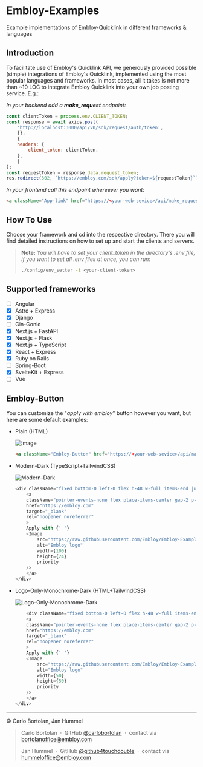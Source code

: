 # Embloy-Examples
Example implementations of Embloy-Quicklink in different frameworks &amp; languages

## Introduction

To facilitate use of Embloy's Quicklink API, we generously provided possible (simple) integrations of Embloy's Quicklink, implemented using the most popular languages and frameworks. In most cases, all it takes is not more than ~10 LOC to integrate Embloy Quicklink into your own job posting service.
E.g.:

_In your backend add a **make_request** endpoint:_

```Javascript
const clientToken = process.env.CLIENT_TOKEN;
const response = await axios.post(
    'http://localhost:3000/api/v0/sdk/request/auth/token',
    {},
    {
    headers: {
        client_token: clientToken,
    },
    }
);
const requestToken = response.data.request_token;
res.redirect(302, `https://embloy.com/sdk/apply?token=${requestToken}`);
```  

_In your frontend call this endpoint whereever you want:_

```HTML
<a className="App-link" href="https://<your-web-sevice>/api/make_request">Apply with EMBLOY</a>
```  

## How To Use

Choose your framework and cd into the respective directory. There you will find detailed instructions on how to set up and start the clients and servers.

> **Note:** _You will have to set your client_token in the directory's .env file, if you want to set all .env files at once, you can run:_
>
> ```bash
> ./config/env_setter -t <your-client-token>
> ```


## Supported frameworks

- [ ] Angular
- [X] Astro + Express
- [X] Django
- [ ] Gin-Gonic
- [X] Next.js + FastAPI
- [X] Next.js + Flask
- [X] Next.js + TypeScript
- [X] React + Express
- [X] Ruby on Rails
- [ ] Spring-Boot
- [X] SvelteKit + Express
- [ ] Vue

## Embloy-Button

You can customize the "_apply with embloy_" button however you want, but here are some default examples:

- Plain (HTML)
    
    ![image](https://github.com/Embloy/Embloy-Examples/assets/106114526/92f6823b-8118-4704-9824-11f2a6d256d3)

    ```HTML
    <a className="Embloy-Button" href="https://<your-web-sevice>/api/make_request">Apply with EMBLOY</a>
    ```

- Modern-Dark (TypeScript+TailwindCSS) 

    ![Modern-Dark](https://github.com/Embloy/Embloy-Examples/assets/106114526/c2ab132b-05f4-484c-8cc1-435e2b9a4090)

    ```TypeScript
    <div className="fixed bottom-0 left-0 flex h-48 w-full items-end justify-center bg-gradient-to-t from-white via-white dark:from-black dark:via-black lg:static lg:h-auto lg:w-auto lg:bg-none">
        <a
        className="pointer-events-none flex place-items-center gap-2 p-8 lg:pointer-events-auto lg:p-0"
        href="https://embloy.com"
        target="_blank"
        rel="noopener noreferrer"
        >
        Apply with {' '}
        <Image
            src="https://raw.githubusercontent.com/Embloy/Embloy-Examples/main/config/assets/embloy.svg"
            alt="Embloy logo"
            width={100}
            height={24}
            priority
        />
        </a>
    </div>
    ```

- Logo-Only-Monochrome-Dark (HTML+TailwindCSS)
    
    ![Logo-Only-Monochrome-Dark](https://github.com/Embloy/Embloy-Examples/assets/106114526/243285cb-a6f5-4ff5-8662-9a5ba6b51561)

    ```TypeScript
        <div className="fixed bottom-0 left-0 flex h-48 w-full items-end justify-center bg-gradient-to-t from-white via-white dark:from-black dark:via-black lg:static lg:h-auto lg:w-auto lg:bg-none">
        <a
        className="pointer-events-none flex place-items-center gap-2 p-8 lg:pointer-events-auto lg:p-0"
        href="https://embloy.com"
        target="_blank"
        rel="noopener noreferrer"
        >
        Apply with {' '}
        <Image
            src="https://raw.githubusercontent.com/Embloy/Embloy-Examples/main/config/assets/logo_black_white.svg"
            alt="Embloy logo"
            width={50}
            height={50}
            priority
        />
        </a>
    </div>
    ```

---

© Carlo Bortolan, Jan Hummel

> Carlo Bortolan &nbsp;&middot;&nbsp;
> GitHub [@carlobortolan](https://github.com/carlobortolan) &nbsp;&middot;&nbsp;
> contact via [bortolanoffice@embloy.com](mailto:bortolanoffice@embloy.com)
>
> Jan Hummel &nbsp;&middot;&nbsp;
> GitHub [@github4touchdouble](https://github.com/github4touchdouble) &nbsp;&middot;&nbsp;
> contact via [hummeloffice@embloy.com](mailto:hummeloffice@embloy.com)

